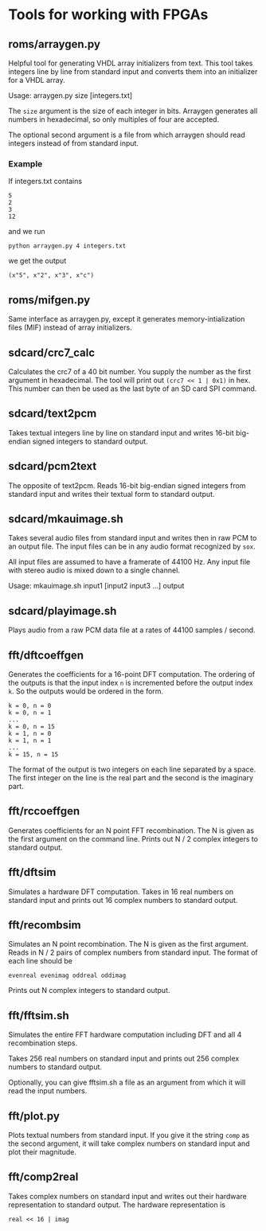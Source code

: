 # Tools for working with FPGAs

## roms/arraygen.py

Helpful tool for generating VHDL array initializers from text.
This tool takes integers line by line from standard input and converts them
into an initializer for a VHDL array.

Usage: arraygen.py size [integers.txt]

The `size` argument is the size of each integer in bits. Arraygen generates
all numbers in hexadecimal, so only multiples of four are accepted.

The optional second argument is a file from which arraygen should read integers
instead of from standard input.

### Example

If integers.txt contains

	5
	2
	3
	12

and we run

	python arraygen.py 4 integers.txt

we get the output

	(x"5", x"2", x"3", x"c")

## roms/mifgen.py

Same interface as arraygen.py, except it generates memory-intialization files
(MIF) instead of array initializers.

## sdcard/crc7\_calc 

Calculates the crc7 of a 40 bit number. You supply the number as the first
argument in hexadecimal. The tool will print out `(crc7 << 1 | 0x1)` in hex.
This number can then be used as the last byte of an SD card SPI command.

## sdcard/text2pcm

Takes textual integers line by line on standard input and writes 16-bit
big-endian signed integers to standard output.

## sdcard/pcm2text

The opposite of text2pcm. Reads 16-bit big-endian signed integers from standard
input and writes their textual form to standard output.

## sdcard/mkauimage.sh

Takes several audio files from standard input and writes then in raw PCM to
an output file. The input files can be in any audio format recognized by `sox`.

All input files are assumed to have a framerate of 44100 Hz. 
Any input file with stereo audio is mixed down to a single channel.

Usage: mkauimage.sh input1 [input2 input3 ...] output

## sdcard/playimage.sh

Plays audio from a raw PCM data file at a rates of 44100 samples / second.

## fft/dftcoeffgen

Generates the coefficients for a 16-point DFT computation.
The ordering of the outputs is that the input index `n` is incremented before
the output index `k`. So the outputs would be ordered in the form.

	k = 0, n = 0
	k = 0, n = 1
	...
	k = 0, n = 15
	k = 1, n = 0
	k = 1, n = 1
	...
	k = 15, n = 15

The format of the output is two integers on each line separated by a space.
The first integer on the line is the real part and the second is the 
imaginary part.


## fft/rccoeffgen

Generates coefficients for an N point FFT recombination. The N is given as
the first argument on the command line. Prints out N / 2 complex integers
to standard output.

## fft/dftsim

Simulates a hardware DFT computation. Takes in 16 real numbers on standard
input and prints out 16 complex numbers to standard output.

## fft/recombsim

Simulates an N point recombination. The N is given as the first argument.
Reads in N / 2 pairs of complex numbers from standard input. The format of
each line should be

	evenreal evenimag oddreal oddimag

Prints out N complex integers to standard output.

## fft/fftsim.sh

Simulates the entire FFT hardware computation including DFT and all 4 
recombination steps.

Takes 256 real numbers on standard input and prints out 256 complex numbers
to standard output.

Optionally, you can give fftsim.sh a file as an argument from which it will
read the input numbers.

## fft/plot.py

Plots textual numbers from standard input. If you give it the string `comp`
as the second argument, it will take complex numbers on standard input
and plot their magnitude.

## fft/comp2real

Takes complex numbers on standard input and writes out their hardware 
representation to standard output. The hardware representation is

	real << 16 | imag
